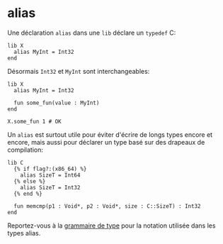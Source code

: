 # alias

Une déclaration `alias` dans une `lib` déclare un `typedef` C:

```crystal
lib X
  alias MyInt = Int32
end
```

Désormais `Int32` et `MyInt` sont interchangeables:

```crystal
lib X
  alias MyInt = Int32

  fun some_fun(value : MyInt)
end

X.some_fun 1 # OK
```

Un `alias` est surtout utile pour éviter d'écrire de longs types encore et encore,
mais aussi pour déclarer un type basé sur des drapeaux de compilation:

```crystal
lib C
  {% if flag?:(x86_64) %}
    alias SizeT = Int64
  {% else %}
    alias SizeT = Int32
  {% end %}

  fun memcmp(p1 : Void*, p2 : Void*, size : C::SizeT) : Int32
end
```

Reportez-vous à la [grammaire de type](../type_grammar.html) pour la notation utilisée dans les types alias.
